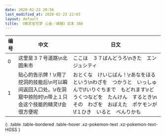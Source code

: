 ```yaml
---
date: 2020-02-23 20:56
last_modified_at: 2020-02-23 22:03
layout: default
title: 《精灵宝可梦 心金／魂银》文本 386
---
```

| 编号 | 中文 | 日文 |
| ---- | ---- | ---- |
| 0 | 这里是３７号道路\n北　圆朱市 | ここは　３７ばんどうろ\nきた　エンジュシティ |
| 1 | 贴心的告示牌！\r用了挖洞的技能后\n可以瞬间返回入口处。\r在洞窟中掠险时\n带上１只会这个技能的精灵\f会很方便呢 | おとくな　けいじばん！\rあなをほる　という\nわざを　つかうと　いっしゅんで\fいりぐちまで　もどれます\rどうくつなどを　たんけん　するとき\nその　わざを　おぼえた　ポケモンが\f１ひき　いると　べんりかも |
{: .table .table-bordered .table-hover .xz-pokemon-text .xz-pokemon-text-HGSS }